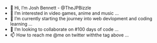 - 👋 Hi, I’m Josh Bennett - @TheJPBizzle
- 👀 I’m interested in video games, anime and music ...
- 🌱 I’m currently starting the journey into web devlopment and coding learning ...
- 💞️ I’m looking to collaborate on #100 days of code ...
- 📫 How to reach me @me on twitter withthe tag above  ...

<!---
TheJPBizzle/TheJPBizzle is a ✨ special ✨ repository because its `README.md` (this file) appears on your GitHub profile.
You can click the Preview link to take a look at your changes.
--->
